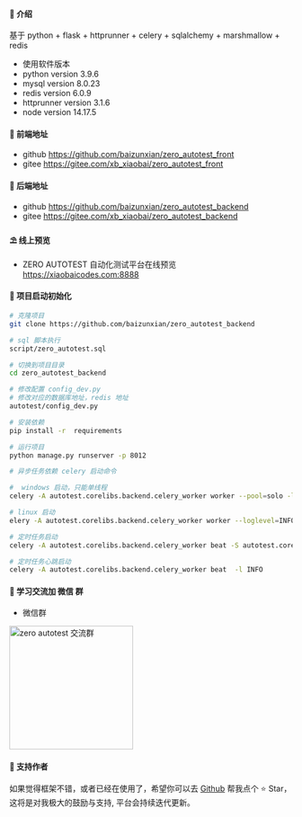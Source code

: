 
#### 🌈 介绍

基于 python + flask + httprunner + celery + sqlalchemy + marshmallow + redis

- 使用软件版本
- python version 3.9.6
- mysql version 8.0.23
- redis version 6.0.9
- httprunner version 3.1.6
- node version 14.17.5

#### 💒 前端地址
- github 
https://github.com/baizunxian/zero_autotest_front
- gitee
https://gitee.com/xb_xiaobai/zero_autotest_front
#### 💒 后端地址
- github
  https://github.com/baizunxian/zero_autotest_backend
- gitee
  https://gitee.com/xb_xiaobai/zero_autotest_backend
#### ⛱️ 线上预览

- ZERO AUTOTEST 自动化测试平台在线预览 <a href="https://xiaobaicodes.com:8888" target="_blank">https://xiaobaicodes.com:8888</a>

#### 🚧 项目启动初始化

```bash
# 克隆项目
git clone https://github.com/baizunxian/zero_autotest_backend

# sql 脚本执行 
script/zero_autotest.sql

# 切换到项目目录
cd zero_autotest_backend

# 修改配置 config_dev.py
# 修改对应的数据库地址，redis 地址
autotest/config_dev.py

# 安装依赖
pip install -r  requirements

# 运行项目
python manage.py runserver -p 8012

# 异步任务依赖 celery 启动命令

#  windows 启动，只能单线程
celery -A autotest.corelibs.backend.celery_worker worker --pool=solo -l INFO 

# linux 启动
elery -A autotest.corelibs.backend.celery_worker worker --loglevel=INFO -c 10 -P eventlet -n zero_worker

# 定时任务启动
celery -A autotest.corelibs.backend.celery_worker beat -S autotest.corelibs.scheduler.schedulers:DatabaseScheduler -l INFO

# 定时任务心跳启动
celery -A autotest.corelibs.backend.celery_worker beat  -l INFO 


```

#### 💯 学习交流加 微信 群

- 微信群
<img src="https://img.xiaobaicodes.com/img/1/1654846844222/D6B1DD90-0E69-4620-A0FE-C5AC1F14846A.jpeg" width="220" height="220" alt="zero autotest 交流群" title="zero autotest 交流群"/>
  
#### 💌 支持作者

如果觉得框架不错，或者已经在使用了，希望你可以去 <a target="_blank" href="https://github.com/baizunxian/zero_autotest_backend">Github</a> 帮我点个 ⭐ Star，这将是对我极大的鼓励与支持, 平台会持续迭代更新。
